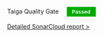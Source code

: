 <div style="padding-top: 8px;">
      <span>Taiga Quality Gate</span>
      <span style="background-color: #00aa00;
      padding: 4px 12px;
      color: #fff;
      letter-spacing: 0.02em;
      line-height: 24px;
      font-weight: 600;
      font-size: 12px;
      margin-left: 15px;">
        Passed
      </span>
    </div> 
 
[Detailed SonarCloud report &gt;](https://sonarcloud.io/dashboard?id=Taiga)